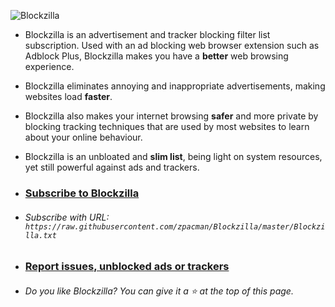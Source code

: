 ![Blockzilla](https://raw.githubusercontent.com/zpacman/Blockzilla/beta-testing/Blockzilla%20Logo.png "Blockzilla")

- Blockzilla is an advertisement and tracker blocking filter list subscription. Used with an ad blocking web browser extension such as Adblock Plus, Blockzilla makes you have a **better** web browsing experience.

- Blockzilla eliminates annoying and inappropriate advertisements, making websites load **faster**.

- Blockzilla also makes your internet browsing **safer** and more private by blocking tracking techniques that are used by most websites to learn about your online behaviour.

- Blockzilla is an unbloated and **slim list**, being light on system resources, yet still powerful against ads and trackers. 

- ### [Subscribe to Blockzilla](https://subscribe.adblockplus.org/?location=https://raw.githubusercontent.com/zpacman/Blockzilla/master/Blockzilla.txt&title=Blockzilla)

- ###### Subscribe with URL: `https://raw.githubusercontent.com/zpacman/Blockzilla/master/Blockzilla.txt`

- ### [Report issues, unblocked ads or trackers](./CONTRIBUTING.md)

- ###### Do you like Blockzilla? You can give it a :star: at the top of this page.
